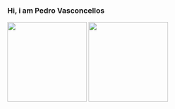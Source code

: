 ### Hi, i am Pedro Vasconcellos

<div>
  <img height="180em" src="https://github-readme-stats.vercel.app/api?username=pedrovasconcellos&show_icons=true&theme=algolia&include_all_commits=true&count_private=true"/>
  <img height="180em" src="https://github-readme-stats.vercel.app/api/top-langs/?username=pedrovasconcellos&layout=compact&langs_count=6&theme=algolia"/>
</div>
